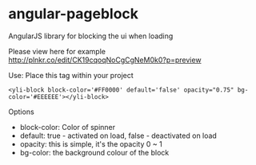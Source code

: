 angular-pageblock
=================

AngularJS library for blocking the ui when loading

Please view here for example http://plnkr.co/edit/CK19cqoqNoCgCgNeM0k0?p=preview

Use:
Place this tag within your project

```
<yli-block block-color='#FF0000' default='false' opacity="0.75" bg-color='#EEEEEE'></yli-block>
```

Options

* block-color: Color of spinner<br/>
* default: true - activated on load, false - deactivated on load<br/>
* opacity: this is simple, it's the opacity 0 ~ 1<br/>
* bg-color: the background colour of the block<br/>
  
